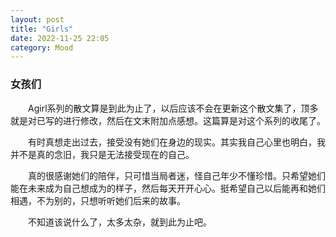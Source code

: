 ```yaml
---
layout: post
title: "Girls"
date: 2022-11-25 22:05
category: Mood
---
```


### 女孩们

&emsp;&emsp;Agirl系列的散文算是到此为止了，以后应该不会在更新这个散文集了，顶多就是对已写的进行修改，然后在文末附加点感想。这篇算是对这个系列的收尾了。

&emsp;&emsp;有时真想走出过去，接受没有她们在身边的现实。其实我自己心里也明白，我并不是真的念旧，我只是无法接受现在的自己。

&emsp;&emsp;真的很感谢她们的陪伴，只可惜当局者迷，怪自己年少不懂珍惜。只希望她们能在未来成为自己想成为的样子，然后每天开开心心。挺希望自己以后能再和她们相遇，不为别的，只想听听她们后来的故事。

&emsp;&emsp;不知道该说什么了，太多太杂，就到此为止吧。

&emsp;&emsp;

